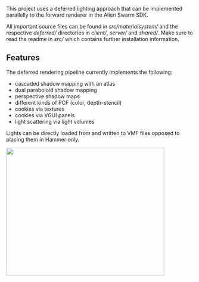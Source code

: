 This project uses a deferred lighting approach that can be implemented parallelly to the forward renderer in the Alien Swarm SDK.

All important source files can be found in _src/materialsystem/_ and the respective _deferred/_ directories in _client/_, _server/_ and _shared/_. Make sure to read the readme in _src/_ which contains further installation information.

## Features ##
The deferred rendering pipeline currently implements the following:
  * cascaded shadow mapping with an atlas
  * dual paraboloid shadow mapping
  * perspective shadow maps
  * different kinds of PCF (color, depth-stencil)
  * cookies via textures
  * cookies via VGUI panels
  * light scattering via light volumes

Lights can be directly loaded from and written to VMF files opposed to placing them in Hammer only.

<a href='http://www.youtube.com/watch?feature=player_embedded&v=bMjXx-KweIo' target='_blank'><img src='http://img.youtube.com/vi/bMjXx-KweIo/0.jpg' width='425' height=344 /></a>